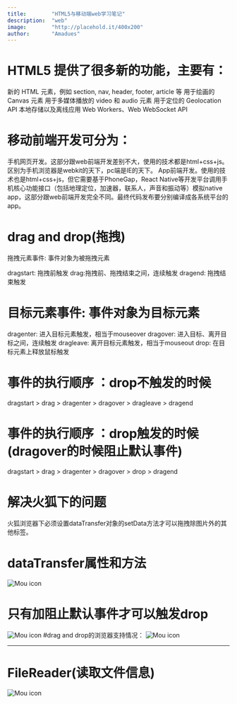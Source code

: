 ```yaml
---
title:        "HTML5与移动端web学习笔记"
description:  "web"
image:        "http://placehold.it/400x200"
author:       "Amadues"
---
```

# HTML5 提供了很多新的功能，主要有：
新的 HTML 元素，例如 section, nav, header, footer, article 等
用于绘画的 Canvas 元素
用于多媒体播放的 video 和 audio 元素
用于定位的 Geolocation API
本地存储以及离线应用
Web Workers、Web WebSocket API
# 移动前端开发可分为：

手机网页开发。这部分跟web前端开发差别不大，使用的技术都是html+css+js。区别为手机浏览器是webkit的天下，pc端是IE的天下。
App前端开发。使用的技术也是html+css+js，但它需要基于PhoneGap，React Native等开发平台调用手机核心功能接口（包括地理定位，加速器，联系人，声音和振动等）模拟native app，这部分跟web前端开发完全不同。最终代码发布要分别编译成各系统平台的app。

# drag and drop(拖拽)

拖拽元素事件: 事件对象为被拖拽元素

dragstart:  拖拽前触发 
drag:拖拽前、拖拽结束之间，连续触发
dragend: 拖拽结束触发
# 目标元素事件: 事件对象为目标元素

dragenter:  进入目标元素触发，相当于mouseover
dragover: 进入目标、离开目标之间，连续触发
dragleave:  离开目标元素触发，相当于mouseout
drop: 在目标元素上释放鼠标触发
# 事件的执行顺序 ：drop不触发的时候

dragstart  >  drag >  dragenter >  dragover >  dragleave > dragend 
# 事件的执行顺序 ：drop触发的时候(dragover的时候阻止默认事件)

dragstart  >  drag >  dragenter >  dragover >  drop > dragend
# 解决火狐下的问题

火狐浏览器下必须设置dataTransfer对象的setData方法才可以拖拽除图片外的其他标签。

# dataTransfer属性和方法
![Mou icon](https://i.loli.net/2018/01/03/5a4ca7cf255c8.png)
# 只有加阻止默认事件才可以触发drop
![Mou icon]()
#drag and drop的浏览器支持情况：
![Mou icon](https://i.loli.net/2018/01/03/5a4ca7cf26cba.jpg)
***
# FileReader(读取文件信息)
![Mou icon](https://i.loli.net/2018/01/03/5a4ca7cf294e1.jpg
)




  










